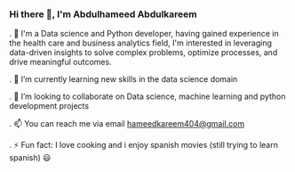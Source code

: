 ### Hi there 👋, I'm Abdulhameed Abdulkareem

. 👀 I'm a Data science and Python developer, having gained experience in the health care and business analytics field, I'm interested in leveraging data-driven insights to solve complex problems, optimize processes, and drive meaningful outcomes.

. 🌱 I’m currently learning new skills in the data science domain

. 👯 I’m looking to collaborate on Data science, machine learning and python development projects 

. 📫 You can reach me via email hameedkareem404@gmail.com

. ⚡ Fun fact: I love cooking and i enjoy spanish movies (still trying to learn spanish) 😃

<!--
**HameedKareem/HameedKareem** is a ✨ _special_ ✨ repository because its `README.md` (this file) appears on your GitHub profile.

Here are some ideas to get you started:

- 🔭 I’m currently working on ...
- 🌱 I’m currently learning ...
- 👯 I’m looking to collaborate on ...
- 🤔 I’m looking for help with ...
- 💬 Ask me about ...
- 📫 How to reach me: ...
- 😄 Pronouns: ...
- ⚡ Fun fact: ...
-->



